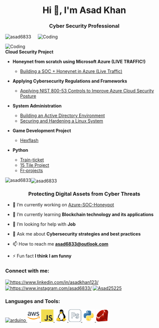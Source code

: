 <h1 align="center">Hi 👋, I'm Asad Khan</h1>
<h3 align="center">Cyber Security Professional</h3> 
<img align="right" alt="Coding" width="400" src="https://cdn.dribbble.com/users/1162077/screenshots/3848914/programmer.gif">

<p align="left"> <img src="https://komarev.com/ghpvc/?username=asad6833&label=Profile%20views&color=0e75b6&style=flat" alt="asad6833" /> </p>
<img align="left" alt="Coding" width="100" src="https://camo.githubusercontent.com/a6a1709cc005dda086eb7634a72382b0b6c32b6c59c224ad22b9d6574177d173/68747470733a2f2f692e696d6775722e636f6d2f3144445a3455692e706e67">
<br> 
<b>Cloud Security Project</b>

- <b>Honeynet from scratch using Microsoft Azure (LIVE TRAFFIC!)</b>
  - [Building a SOC + Honeynet in Azure (Live Traffic)](https://github.com/asad6833/Azure-SOC-Honeypot)
- <b>Applying Cybersecurity Regulations and Frameworks</b>
  - [Applying NIST 800-53 Controls to Improve Azure Cloud Security Posture](https://github.com/asad6833/Applying-NIST-800-53-Controls-to-Improve-Azure-Cloud-Security-Posture) 
- <b>System Administration</b>
  - [Building an Active Directory Environment](https://github.com/asad6833/Active-Directory)
  - [Securing and Hardening a Linux System](https://github.com/asad6833/Securing-and-Hardening-a-Linux-System)
 
- <b>Game Development Project</b>
  - [Hexflash](https://github.com/asad6833/Hexflash-)
  
- <b>Python</b>
  - [Train-ticket](https://github.com/asad6833/train-ticket)
  - [15 Tile Project](https://github.com/asad6833/15--tile--project)
  - [Fr-projects](https://github.com/asad6833/Fr-projects-)
  


<p><img align="left" src="https://github-readme-stats.vercel.app/api/top-langs?username=asad6833&show_icons=true&locale=en&layout=compact" alt="asad6833" /></p>



<p><img align="center" src="https://github-readme-streak-stats.herokuapp.com/?user=asad6833&" alt="asad6833" /></p>

<div style="text-align: center;">
  <h3>Protecting Digital Assets from Cyber Threats</h3>
</div>

- 🔭 I’m currently working on [Azure-SOC-Honeypot](https://github.com/asad6833/asad6833.git)

- 🌱 I’m currently learning **Blockchain technology and its applications**

- 🤝 I’m looking for help with **Job**

- 💬 Ask me about **Cybersecurity strategies and best practices**

- 📫 How to reach me **asad6833@outlook.com**

- ⚡ Fun fact **I think I am funny**

<h3 align="left">Connect with me:</h3>
<p align="left">
<a href="https://linkedin.com/in/https://www.linkedin.com/in/asadkhan123/" target="blank"><img align="center" src="https://raw.githubusercontent.com/rahuldkjain/github-profile-readme-generator/master/src/images/icons/Social/linked-in-alt.svg" alt="https://www.linkedin.com/in/asadkhan123/" height="30" width="40" /></a>
<a href="https://instagram.com/https://www.instagram.com/asad6833/" target="blank"><img align="center" src="https://raw.githubusercontent.com/rahuldkjain/github-profile-readme-generator/master/src/images/icons/Social/instagram.svg" alt="https://www.instagram.com/asad6833/" height="30" width="40" /></a>
<a href="https://x.com/Asad25225" target="_blank"><img align="center" src="https://raw.githubusercontent.com/rahuldkjain/github-profile-readme-generator/master/src/images/icons/Social/twitter.svg" alt="Asad25225" height="30" width="40" /></a>
</p>

<h3 align="left">Languages and Tools:</h3>
<p align="left"> 
  <a href="https://www.arduino.cc/" target="_blank" rel="noreferrer"> 
    <img src="https://cdn.worldvectorlogo.com/logos/arduino-1.svg" alt="arduino" width="40" height="40"/> 
  </a> 
  <a href="https://aws.amazon.com" target="_blank" rel="noreferrer"> 
    <img src="https://raw.githubusercontent.com/devicons/devicon/master/icons/amazonwebservices/amazonwebservices-original-wordmark.svg" alt="aws" width="40" height="40"/> 
  </a> 
  <a href="https://developer.mozilla.org/en-US/docs/Web/JavaScript" target="_blank" rel="noreferrer"> 
    <img src="https://raw.githubusercontent.com/devicons/devicon/master/icons/javascript/javascript-original.svg" alt="javascript" width="40" height="40"/> 
  </a> 
  <a href="https://www.linux.org/" target="_blank" rel="noreferrer"> 
    <img src="https://raw.githubusercontent.com/devicons/devicon/master/icons/linux/linux-original.svg" alt="linux" width="40" height="40"/> 
  </a> 
  <a href="https://www.photoshop.com/en" target="_blank" rel="noreferrer"> 
    <img src="https://raw.githubusercontent.com/devicons/devicon/master/icons/photoshop/photoshop-line.svg" alt="photoshop" width="40" height="40"/> 
  </a> 
  <a href="https://www.python.org" target="_blank" rel="noreferrer"> 
    <img src="https://raw.githubusercontent.com/devicons/devicon/master/icons/python/python-original.svg" alt="python" width="40" height="40"/> 
  </a> 
  <a href="https://www.ruby-lang.org/en/" target="_blank" rel="noreferrer"> 
    <img src="https://raw.githubusercontent.com/devicons/devicon/master/icons/ruby/ruby-original.svg" alt="ruby" width="40" height="40"/> 
  </a> 
</p>



